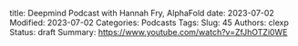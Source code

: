 title: Deepmind Podcast with Hannah Fry, AlphaFold
date: 2023-07-02
Modified: 2023-07-02
Categories: Podcasts
Tags: 
Slug: 45
Authors: clexp
Status: draft
Summary: 
https://www.youtube.com/watch?v=ZfJhOTZi0WE
